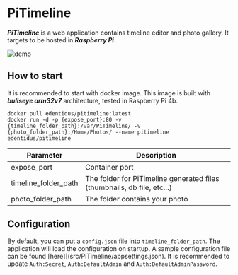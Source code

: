 # PiTimeline
***PiTimeline*** is a web application contains timeline editor and photo gallery. It targets to be hosted in ***Raspberry Pi***.

![demo](doc/demo.gif)

## How to start
It is recommended to start with docker image. This image is built with ***bullseye arm32v7*** architecture, tested in Raspberry Pi 4b.
```
docker pull edentidus/pitimeline:latest
docker run -d -p {expose_port}:80 -v {timeline_folder_path}:/var/PiTimeline/ -v {photo_folder_path}:/Home/Photos/ --name pitimeline edentidus/pitimeline
```

|Parameter|Description|
|---------|-----------|
|expose_port|Container port|
|timeline_folder_path|The folder for PiTimeline generated files (thumbnails, db file, etc...)|
|photo_folder_path|The folder contains your photo|

## Configuration
By default, you can put a ```config.json``` file into ```timeline_folder_path```. The application will load the configuration on startup. A sample configuration file can be found [here]](src/PiTimeline/appsettings.json).
It is recommended to update ```Auth:Secret```, ```Auth:DefaultAdmin``` and ```Auth:DefaultAdminPassword```.